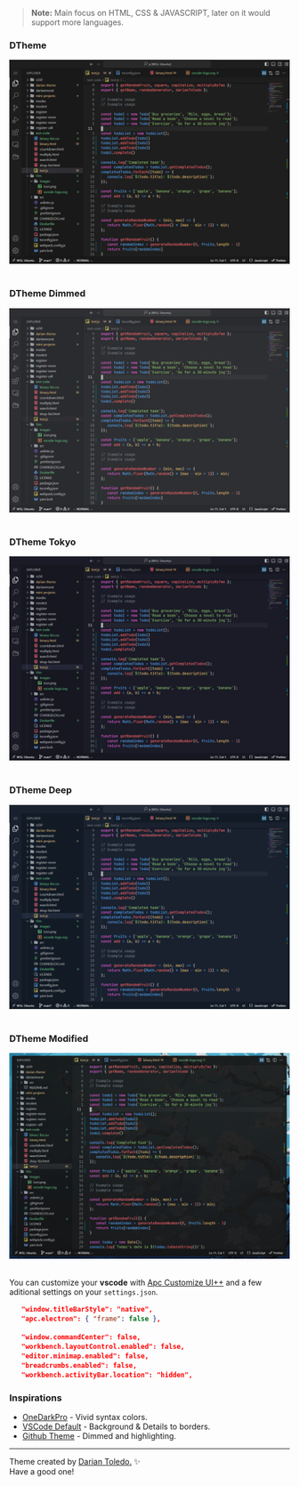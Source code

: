 > **Note:**
> Main focus on HTML, CSS & JAVASCRIPT, later on it would support more languages.

### DTheme

![Darian Theme](images/theme.png)
&nbsp;

### DTheme Dimmed

![Darian Theme](images/theme-dimmed.png)
&nbsp;

### DTheme Tokyo

![Darian Theme Enhanced](images/theme-enhanced.png)
&nbsp;

### DTheme Deep

![Darian Theme Plus](images/theme-plus.png)
&nbsp;

### DTheme Modified

![Darian Theme - Modify](images/mtheme.png)
&nbsp;

You can customize your **vscode** with [Apc Customize UI++](https://marketplace.visualstudio.com/items?itemName=drcika.apc-extension) and a few aditional settings on your `settings.json`.

```json
   "window.titleBarStyle": "native",
   "apc.electron": { "frame": false },

   "window.commandCenter": false,
   "workbench.layoutControl.enabled": false,
   "editor.minimap.enabled": false,
   "breadcrumbs.enabled": false,
   "workbench.activityBar.location": "hidden",
```

### Inspirations

-  [OneDarkPro](https://github.com/Binaryify/OneDark-Pro) - Vivid syntax colors.
-  [VSCode Default]() - Background & Details to borders.
-  [Github Theme](https://github.com/primer/github-vscode-theme) - Dimmed and highlighting.

---

Theme created by <a href="https://github.com/darianmorat">Darian Toledo.</a> ✨ <br />
Have a good one!
